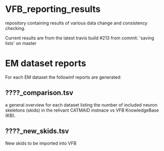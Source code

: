 # VFB_reporting_results
repository containing results of various data change and consistency checking.

 Current results are from the latest travis build #213 from commit: 'saving lists' on master


# EM dataset reports
For each EM dataset the followinf reports are generated:
## ????_comparison.tsv 
  a general overview for each dataset listing the number of included neuron skeletons (skids) in the relivant CATMAID instnace vs VFB KnowledgeBase (KB).
## ????_new_skids.tsv
  New skids to be imported into VFB

